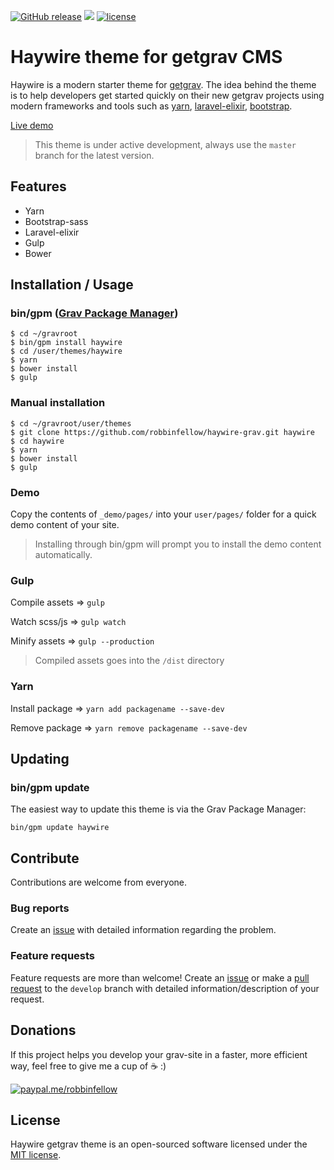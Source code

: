 [![GitHub release](https://img.shields.io/github/release/robbinfellow/haywire-grav.svg?style=flat-square)](https://github.com/robbinfellow/haywire-grav/releases) [![](https://img.shields.io/github/issues-raw/robbinfellow/haywire-grav.svg?style=flat-square)](https://github.com/robbinfellow/haywire-grav/issues) [![license](https://img.shields.io/github/license/robbinfellow/haywire-grav.svg?style=flat-square)](https://github.com/robbinfellow/haywire-grav/blob/master/LICENSE)

# Haywire theme for getgrav CMS

Haywire is a modern starter theme for [getgrav](https://getgrav.org/). The idea behind the theme is to help developers get started quickly on their new getgrav projects using modern frameworks and tools such as [yarn](https://yarnpkg.com/), [laravel-elixir](https://laravel.com/docs/5.3/elixir), [bootstrap](https://github.com/twbs/bootstrap-sass).

[Live demo](http://haywire.me/haywire-grav-demo/)

> This theme is under active development, always use the `master` branch for the latest version.

## Features

* Yarn
* Bootstrap-sass
* Laravel-elixir
* Gulp
* Bower

## Installation / Usage

### bin/gpm ([Grav Package Manager](http://learn.getgrav.org/advanced/grav-gpm))
        
    $ cd ~/gravroot
    $ bin/gpm install haywire
    $ cd /user/themes/haywire
    $ yarn
    $ bower install
    $ gulp


### Manual installation
        
    $ cd ~/gravroot/user/themes
    $ git clone https://github.com/robbinfellow/haywire-grav.git haywire
    $ cd haywire
    $ yarn
    $ bower install
    $ gulp


### Demo

Copy the contents of `_demo/pages/` into your `user/pages/` folder for a quick demo content of your site.

> Installing through bin/gpm will prompt you to install the demo content automatically.

### Gulp

Compile assets => `gulp`

Watch scss/js => `gulp watch`

Minify assets => `gulp --production`

> Compiled assets goes into the `/dist` directory

### Yarn

Install package => `yarn add packagename --save-dev`

Remove package => `yarn remove packagename --save-dev`

## Updating

### bin/gpm update

The easiest way to update this theme is via the Grav Package Manager:

    bin/gpm update haywire

## Contribute

Contributions are welcome from everyone.

### Bug reports

Create an [issue](https://github.com/robbinfellow/haywire-grav/issues) with detailed information regarding the problem.

### Feature requests

Feature requests are more than welcome! Create an [issue](https://github.com/robbinfellow/haywire-grav/issues) or make a [pull request](https://github.com/robbinfellow/haywire-grav/pulls) to the `develop` branch with detailed information/description of your request.

## Donations

If this project helps you develop your grav-site in a faster, more efficient way, feel free to give me a cup of :coffee: :)

[![paypal.me/robbinfellow](https://www.paypalobjects.com/webstatic/paypalme/images/pp_logo_small.png)](https://www.paypal.me/robbinfellow)

## License

Haywire getgrav theme is an open-sourced software licensed under the [MIT license](http://opensource.org/licenses/MIT).
